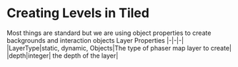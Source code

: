 # Creating Levels in Tiled
Most things are standard but we are using object properties to create backgrounds and interaction objects
Layer Properties
|-|-|-|
|LayerType|static, dynamic, Objects|The type of phaser map layer to create|
|depth|integer| the depth of the layer|


